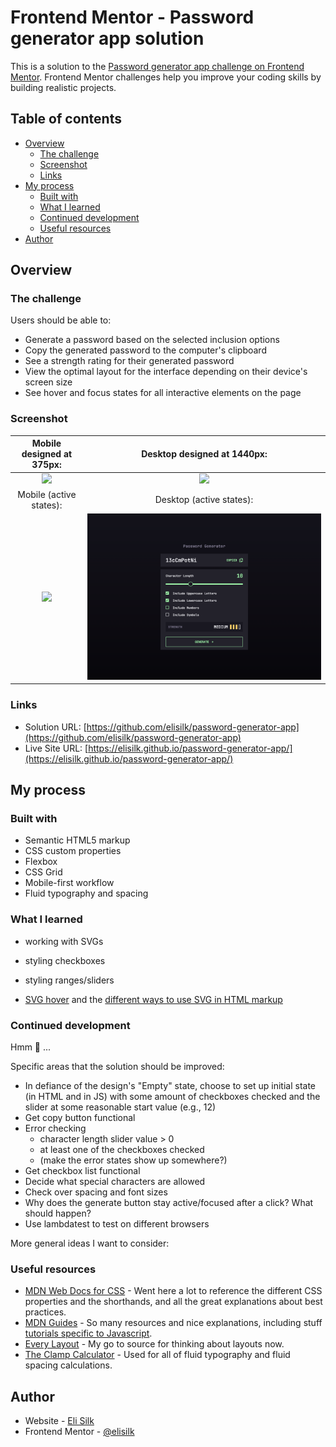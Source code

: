 # Frontend Mentor - Password generator app solution

This is a solution to the [Password generator app challenge on Frontend Mentor](https://www.frontendmentor.io/challenges/password-generator-app-Mr8CLycqjh). Frontend Mentor challenges help you improve your coding skills by building realistic projects.

## Table of contents

- [Overview](#overview)
  - [The challenge](#the-challenge)
  - [Screenshot](#screenshot)
  - [Links](#links)
- [My process](#my-process)
  - [Built with](#built-with)
  - [What I learned](#what-i-learned)
  - [Continued development](#continued-development)
  - [Useful resources](#useful-resources)
- [Author](#author)

## Overview

### The challenge

Users should be able to:

- Generate a password based on the selected inclusion options
- Copy the generated password to the computer's clipboard
- See a strength rating for their generated password
- View the optimal layout for the interface depending on their device's screen size
- See hover and focus states for all interactive elements on the page

### Screenshot

|               Mobile designed at 375px:                |               Desktop designed at 1440px:               |
| :----------------------------------------------------: | :-----------------------------------------------------: |
|   ![](./screenshots/screenshot-mobile-completed.png)   |   ![](./screenshots/screenshot-desktop-completed.png)   |
|                Mobile (active states):                 |                Desktop (active states):                 |
| ![](./screenshots/screenshot-mobile-active-states.png) | ![](./screenshots/screenshot-desktop-active-states.png) |

### Links

- Solution URL: [https://github.com/elisilk/password-generator-app](https://github.com/elisilk/password-generator-app)
- Live Site URL: [https://elisilk.github.io/password-generator-app/](https://elisilk.github.io/password-generator-app/)

## My process

### Built with

- Semantic HTML5 markup
- CSS custom properties
- Flexbox
- CSS Grid
- Mobile-first workflow
- Fluid typography and spacing

### What I learned

- working with SVGs
- styling checkboxes
- styling ranges/sliders

- [SVG hover](https://css-tricks.com/change-color-of-svg-on-hover/) and the [different ways to use SVG in HTML markup](https://css-tricks.com/using-svg/)

### Continued development

Hmm 🤔 ...

Specific areas that the solution should be improved:

- In defiance of the design's "Empty" state, choose to set up initial state (in HTML and in JS) with some amount of checkboxes checked and the slider at some reasonable start value (e.g., 12)
- Get copy button functional
- Error checking
  - character length slider value > 0
  - at least one of the checkboxes checked
  - (make the error states show up somewhere?)
- Get checkbox list functional
- Decide what special characters are allowed
- Check over spacing and font sizes
- Why does the generate button stay active/focused after a click? What should happen?
- Use lambdatest to test on different browsers

More general ideas I want to consider:

### Useful resources

- [MDN Web Docs for CSS](https://developer.mozilla.org/en-US/docs/Web/CSS) - Went here a lot to reference the different CSS properties and the shorthands, and all the great explanations about best practices.
- [MDN Guides](https://developer.mozilla.org/en-US/docs/Learn) - So many resources and nice explanations, including stuff [tutorials specific to Javascript](https://developer.mozilla.org/en-US/docs/Web/JavaScript/Guide).
- [Every Layout](https://every-layout.dev/) - My go to source for thinking about layouts now.
- [The Clamp Calculator](https://royalfig.github.io/fluid-typography-calculator/) - Used for all of fluid typography and fluid spacing calculations.

## Author

- Website - [Eli Silk](https://github.com/elisilk)
- Frontend Mentor - [@elisilk](https://www.frontendmentor.io/profile/elisilk)

